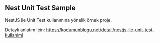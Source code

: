 ## Nest Unit Test Sample

NestJS ile Unit Test kullanımına yönelik örnek proje.

Detaylı anlatım için: https://kodumunblogu.net/detail/nestjs-ile-unit-test-kullanimi